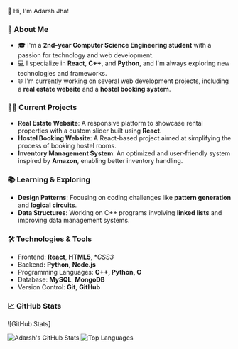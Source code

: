 👋 Hi, I'm Adarsh Jha!

### 🚀 About Me
- 🎓 I'm a **2nd-year Computer Science Engineering student** with a passion for technology and web development.
- 💻 I specialize in **React**, **C++**, and **Python**, and I'm always exploring new technologies and frameworks.
- 🌐 I'm currently working on several web development projects, including a **real estate website** and a **hostel booking system**.

### 👨‍💻 Current Projects
- **Real Estate Website**: A responsive platform to showcase rental properties with a custom slider built using **React**.
- **Hostel Booking Website**: A React-based project aimed at simplifying the process of booking hostel rooms.
- **Inventory Management System**: An optimized and user-friendly system inspired by **Amazon**, enabling better inventory handling.

### 📚 Learning & Exploring
- **Design Patterns**: Focusing on coding challenges like **pattern generation** and **logical circuits**.
- **Data Structures**: Working on C++ programs involving **linked lists** and improving data management systems.

### 🛠 Technologies & Tools
- Frontend: **React**, **HTML5**, **CSS3*
- Backend: **Python**, **Node.js**
- Programming Languages: **C++, Python, C**
- Database: **MySQL**, **MongoDB**
- Version Control: **Git**, **GitHub**

### 📈 GitHub Stats
![GitHub Stats] 

![Adarsh's GitHub Stats](https://github-readme-stats.vercel.app/api?username=AdarshCodes1221&show_icons=true&theme=radical)
![Top Languages](https://github-readme-stats.vercel.app/api/top-langs/?username=AdarshCodes1221&layout=compact&theme=radical)


